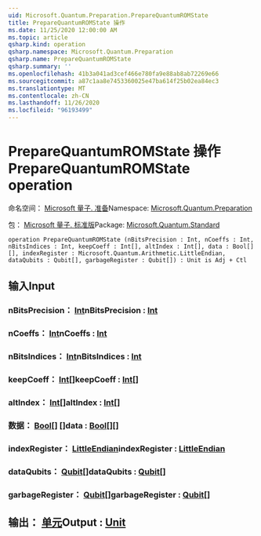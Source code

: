 ```yaml
---
uid: Microsoft.Quantum.Preparation.PrepareQuantumROMState
title: PrepareQuantumROMState 操作
ms.date: 11/25/2020 12:00:00 AM
ms.topic: article
qsharp.kind: operation
qsharp.namespace: Microsoft.Quantum.Preparation
qsharp.name: PrepareQuantumROMState
qsharp.summary: ''
ms.openlocfilehash: 41b3a041ad3cef466e780fa9e88ab8ab72269e66
ms.sourcegitcommit: a87c1aa8e7453360025e47ba614f25b02ea84ec3
ms.translationtype: MT
ms.contentlocale: zh-CN
ms.lasthandoff: 11/26/2020
ms.locfileid: "96193499"
---
```

# <a name="preparequantumromstate-operation"></a><span data-ttu-id="1d181-102">PrepareQuantumROMState 操作</span><span class="sxs-lookup"><span data-stu-id="1d181-102">PrepareQuantumROMState operation</span></span>

<span data-ttu-id="1d181-103">命名空间： [Microsoft 量子. 准备](xref:Microsoft.Quantum.Preparation)</span><span class="sxs-lookup"><span data-stu-id="1d181-103">Namespace: [Microsoft.Quantum.Preparation](xref:Microsoft.Quantum.Preparation)</span></span>

<span data-ttu-id="1d181-104">包： [Microsoft 量子. 标准版](https://nuget.org/packages/Microsoft.Quantum.Standard)</span><span class="sxs-lookup"><span data-stu-id="1d181-104">Package: [Microsoft.Quantum.Standard](https://nuget.org/packages/Microsoft.Quantum.Standard)</span></span>




```qsharp
operation PrepareQuantumROMState (nBitsPrecision : Int, nCoeffs : Int, nBitsIndices : Int, keepCoeff : Int[], altIndex : Int[], data : Bool[][], indexRegister : Microsoft.Quantum.Arithmetic.LittleEndian, dataQubits : Qubit[], garbageRegister : Qubit[]) : Unit is Adj + Ctl
```


## <a name="input"></a><span data-ttu-id="1d181-105">输入</span><span class="sxs-lookup"><span data-stu-id="1d181-105">Input</span></span>

### <a name="nbitsprecision--int"></a><span data-ttu-id="1d181-106">nBitsPrecision： [Int](xref:microsoft.quantum.lang-ref.int)</span><span class="sxs-lookup"><span data-stu-id="1d181-106">nBitsPrecision : [Int](xref:microsoft.quantum.lang-ref.int)</span></span>




### <a name="ncoeffs--int"></a><span data-ttu-id="1d181-107">nCoeffs： [Int](xref:microsoft.quantum.lang-ref.int)</span><span class="sxs-lookup"><span data-stu-id="1d181-107">nCoeffs : [Int](xref:microsoft.quantum.lang-ref.int)</span></span>




### <a name="nbitsindices--int"></a><span data-ttu-id="1d181-108">nBitsIndices： [Int](xref:microsoft.quantum.lang-ref.int)</span><span class="sxs-lookup"><span data-stu-id="1d181-108">nBitsIndices : [Int](xref:microsoft.quantum.lang-ref.int)</span></span>




### <a name="keepcoeff--int"></a><span data-ttu-id="1d181-109">keepCoeff： [Int](xref:microsoft.quantum.lang-ref.int)[]</span><span class="sxs-lookup"><span data-stu-id="1d181-109">keepCoeff : [Int](xref:microsoft.quantum.lang-ref.int)[]</span></span>




### <a name="altindex--int"></a><span data-ttu-id="1d181-110">altIndex： [Int](xref:microsoft.quantum.lang-ref.int)[]</span><span class="sxs-lookup"><span data-stu-id="1d181-110">altIndex : [Int](xref:microsoft.quantum.lang-ref.int)[]</span></span>




### <a name="data--bool"></a><span data-ttu-id="1d181-111">数据： [Bool](xref:microsoft.quantum.lang-ref.bool)[] []</span><span class="sxs-lookup"><span data-stu-id="1d181-111">data : [Bool](xref:microsoft.quantum.lang-ref.bool)[][]</span></span>




### <a name="indexregister--littleendian"></a><span data-ttu-id="1d181-112">indexRegister： [LittleEndian](xref:Microsoft.Quantum.Arithmetic.LittleEndian)</span><span class="sxs-lookup"><span data-stu-id="1d181-112">indexRegister : [LittleEndian](xref:Microsoft.Quantum.Arithmetic.LittleEndian)</span></span>




### <a name="dataqubits--qubit"></a><span data-ttu-id="1d181-113">dataQubits： [Qubit](xref:microsoft.quantum.lang-ref.qubit)[]</span><span class="sxs-lookup"><span data-stu-id="1d181-113">dataQubits : [Qubit](xref:microsoft.quantum.lang-ref.qubit)[]</span></span>




### <a name="garbageregister--qubit"></a><span data-ttu-id="1d181-114">garbageRegister： [Qubit](xref:microsoft.quantum.lang-ref.qubit)[]</span><span class="sxs-lookup"><span data-stu-id="1d181-114">garbageRegister : [Qubit](xref:microsoft.quantum.lang-ref.qubit)[]</span></span>





## <a name="output--unit"></a><span data-ttu-id="1d181-115">输出： [单元](xref:microsoft.quantum.lang-ref.unit)</span><span class="sxs-lookup"><span data-stu-id="1d181-115">Output : [Unit](xref:microsoft.quantum.lang-ref.unit)</span></span>

